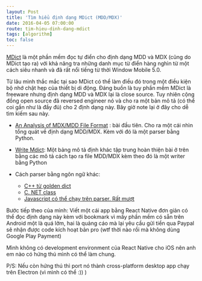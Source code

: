 ```yaml
---
layout: Post
title: 'Tìm hiểu định dạng MDict (MDD/MDX)'
date: 2016-04-05 07:00:00
route: tim-hieu-dinh-dang-mdict
tags: [algorithm]
toc: false
---
```


[MDict](http://www.octopus-studio.com/index.en.htm) là một phần mềm đọc tự điển cho định dạng MDD và MDX (cũng do MDict tạo ra) với khả năng tra những danh mục từ điển hàng nghìn từ một cách siêu nhanh và đã rất nổi tiếng từ thời Window Mobile 5.0.

Từ lâu mình thắc mắc tại sao MDict có thể làm điều đó trong một điều kiện bộ nhớ chật hẹp của thiết bị di động. Đáng buồn là tuy phần mềm MDict là freeware nhưng định dạng MDD và MDX lại là close source. Tuy nhiên cộng đồng open source đã reversed engineer nó và cho ra một bản mô tả (có thể coi gần như là đầy đủ) cho 2 định dạng này. Bây giờ note lại ở đây cho dễ tìm kiếm sau này.

- [An Analysis of MDX/MDD File Format](https://bitbucket.org/xwang/mdict-analysis) : bài đầu tiên. Cho ra một cái nhìn tổng quát về định dạng MDD/MDX. Kèm với đó là một parser bằng Python.
- [Write Mdict](https://github.com/zhansliu/writemdict/): Một bảng mô tả định khác tập trung hoàn thiện bài ở trên bằng các mô tả cách tạo ra file MDD/MDX kèm theo đó là một writer bằng Python
- Cách parser bằng ngôn ngữ khác:

  - [C++ từ golden dict](https://github.com/goldendict/goldendict/blob/30dad341d1ba1e8e672733f8451efeaba902746c/mdictparser.cc)
  - [C. NET class](https://mdict.codeplex.com/)
  - [Javascript có thể chạy trên parser. Rất mượt](https://github.com/fengdh/mdict-js)

Bước tiếp theo của mình: Viết một cái app bằng React Native đơn giản có thể đọc định dạng này kèm với bookmark vì mấy phần mềm có sẵn trên Android một là quá lởm, hai là quảng cáo mà lại yêu cầu gửi tiền qua Paypal sẽ nhận được code kích hoạt bản pro (wtf thời nào rồi mà không dùng Google Play Payment)

Mình không có development environment của React Native cho iOS nên anh em nào có hứng thú mình có thể làm chung.

P/S: Nếu còn hứng thú thì port nó thành cross-platform desktop app chạy trên Electron (vì mình có thể :)) )
